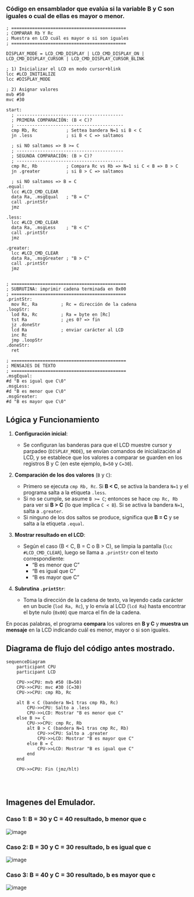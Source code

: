 
###  Código en ensamblador que evalúa si la variable B y C son iguales o cual de ellas es mayor o menor.

```
; ============================================
; COMPARAR Rb Y Rc
; Muestra en LCD cuál es mayor o si son iguales
; ============================================

DISPLAY_MODE = LCD_CMD_DISPLAY | LCD_CMD_DISPLAY_ON | LCD_CMD_DISPLAY_CURSOR | LCD_CMD_DISPLAY_CURSOR_BLINK

; 1) Inicializar el LCD en modo cursor+blink
lcc #LCD_INITIALIZE
lcc #DISPLAY_MODE

; 2) Asignar valores
mvb #50
mvc #30

start:
  ; -----------------------------------------
  ; PRIMERA COMPARACIÓN: (B < C)?
  ; -----------------------------------------
  cmp Rb, Rc           ; Settea bandera N=1 si B < C
  jn .less             ; si B < C => saltamos

  ; si NO saltamos => B >= C
  ; -----------------------------------------
  ; SEGUNDA COMPARACIÓN: (B > C)?
  ; -----------------------------------------
  cmp Rc, Rb           ; Compara Rc vs Rb => N=1 si C < B => B > C
  jn .greater          ; si B > C => saltamos

  ; si NO saltamos => B = C
.equal:
  lcc #LCD_CMD_CLEAR
  data Ra, .msgEqual   ; "B = C"
  call .printStr
  jmz

.less:
  lcc #LCD_CMD_CLEAR
  data Ra, .msgLess    ; "B < C"
  call .printStr
  jmz

.greater:
  lcc #LCD_CMD_CLEAR
  data Ra, .msgGreater ; "B > C"
  call .printStr
  jmz


; ============================================
; SUBRUTINA: imprimir cadena terminada en 0x00
; ============================================
.printStr:
  mov Rc, Ra         ; Rc = dirección de la cadena
.loopStr:
  lod Ra, Rc         ; Ra = byte en [Rc]
  tst Ra             ; ¿es 0? => fin
  jz .doneStr
  lcd Ra             ; enviar carácter al LCD
  inc Rc
  jmp .loopStr
.doneStr:
  ret

; ============================================
; MENSAJES DE TEXTO
; ============================================
.msgEqual:
#d "B es igual que C\0"
.msgLess:
#d "B es menor que C\0"
.msgGreater:
#d "B es mayor que C\0"

```

## Lógica y Funcionamiento

1.  **Configuración inicial**:
    
    -   Se configuran las banderas para que el LCD muestre cursor y parpadeo (`DISPLAY_MODE`), se envían comandos de inicialización al LCD, y se establece que los valores a comparar se guarden en los registros B y C (en este ejemplo, `B=50` y `C=30`).
2.  **Comparación de los dos valores** (`B` y `C`):
    
    -   Primero se ejecuta `cmp Rb, Rc`. Si **B < C**, se activa la bandera `N=1` y el programa salta a la etiqueta `.less`.
    -   Si no se cumple, se asume `B >= C`; entonces se hace `cmp Rc, Rb` para ver si **B > C** (lo que implica `C < B`). Si se activa la bandera `N=1`, salta a `.greater`.
    -   Si ninguno de los dos saltos se produce, significa que **B = C** y se salta a la etiqueta `.equal`.
3.  **Mostrar resultado en el LCD**:
    
    -   Según el caso (B < C, B = C o B > C), se limpia la pantalla (`lcc #LCD_CMD_CLEAR`), luego se llama a `.printStr` con el texto correspondiente:
        -   “B es menor que C”
        -   “B es igual que C”
        -   “B es mayor que C”
4.  **Subrutina `.printStr`**:
    
    -   Toma la dirección de la cadena de texto, va leyendo cada carácter en un bucle (`lod Ra, Rc`), y lo envía al LCD (`lcd Ra`) hasta encontrar el byte nulo (`0x00`) que marca el fin de la cadena.

En pocas palabras, el programa **compara** los valores en **B y C** y **muestra un mensaje** en la LCD indicando cuál es menor, mayor o si son iguales.

## Diagrama de flujo del código antes mostrado.


```mermaid
sequenceDiagram
    participant CPU
    participant LCD

    CPU->>CPU: mvb #50 (B=50)
    CPU->>CPU: mvc #30 (C=30)
    CPU->>CPU: cmp Rb, Rc

    alt B < C (bandera N=1 tras cmp Rb, Rc)
        CPU->>CPU: Salto a .less
        CPU->>LCD: Mostrar "B es menor que C"
    else B >= C
        CPU->>CPU: cmp Rc, Rb
        alt B > C (bandera N=1 tras cmp Rc, Rb)
            CPU->>CPU: Salto a .greater
            CPU->>LCD: Mostrar "B es mayor que C"
        else B = C
            CPU->>LCD: Mostrar "B es igual que C"
        end
    end

    CPU->>CPU: Fin (jmz/hlt)




```


## Imagenes del Emulador.

### **Caso 1:** B = 30 y C = 40 resultado, b menor que c

![image](https://github.com/user-attachments/assets/e59cd34e-6a68-4ae7-a1dc-2a3cb6315577)


### **Caso 2:** B = 30 y C = 30 resultado, b es igual que c

![image](https://github.com/user-attachments/assets/07c1b0d3-c836-4277-8dfb-544349bf725d)

### **Caso 3:** B = 40 y C = 30 resultado, b es mayor que c

![image](https://github.com/user-attachments/assets/06d7e11c-88f3-43fe-8c5d-f7401fc9fa0e)


